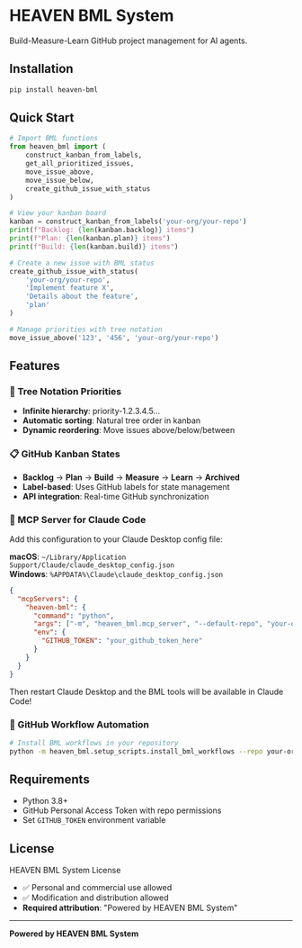 # HEAVEN BML System

Build-Measure-Learn GitHub project management for AI agents.

## Installation

```bash
pip install heaven-bml
```

## Quick Start

```python
# Import BML functions
from heaven_bml import (
    construct_kanban_from_labels,
    get_all_prioritized_issues,
    move_issue_above,
    move_issue_below,
    create_github_issue_with_status
)

# View your kanban board
kanban = construct_kanban_from_labels('your-org/your-repo')
print(f"Backlog: {len(kanban.backlog)} items")
print(f"Plan: {len(kanban.plan)} items")
print(f"Build: {len(kanban.build)} items")

# Create a new issue with BML status
create_github_issue_with_status(
    'your-org/your-repo',
    'Implement feature X',
    'Details about the feature',
    'plan'
)

# Manage priorities with tree notation
move_issue_above('123', '456', 'your-org/your-repo')
```

## Features

### 🌳 Tree Notation Priorities
- **Infinite hierarchy**: priority-1.2.3.4.5...
- **Automatic sorting**: Natural tree order in kanban
- **Dynamic reordering**: Move issues above/below/between

### 📋 GitHub Kanban States
- **Backlog** → **Plan** → **Build** → **Measure** → **Learn** → **Archived**
- **Label-based**: Uses GitHub labels for state management
- **API integration**: Real-time GitHub synchronization

### 🤖 MCP Server for Claude Code

Add this configuration to your Claude Desktop config file:

**macOS**: `~/Library/Application Support/Claude/claude_desktop_config.json`  
**Windows**: `%APPDATA%\Claude\claude_desktop_config.json`

```json
{
  "mcpServers": {
    "heaven-bml": {
      "command": "python",
      "args": ["-m", "heaven_bml.mcp_server", "--default-repo", "your-org/your-repo"],
      "env": {
        "GITHUB_TOKEN": "your_github_token_here"
      }
    }
  }
}
```

Then restart Claude Desktop and the BML tools will be available in Claude Code!

### 🔄 GitHub Workflow Automation
```bash
# Install BML workflows in your repository
python -m heaven_bml.setup_scripts.install_bml_workflows --repo your-org/your-repo
```

## Requirements

- Python 3.8+
- GitHub Personal Access Token with repo permissions
- Set `GITHUB_TOKEN` environment variable

## License

HEAVEN BML System License
- ✅ Personal and commercial use allowed
- ✅ Modification and distribution allowed
- **Required attribution**: "Powered by HEAVEN BML System"

---

**Powered by HEAVEN BML System**